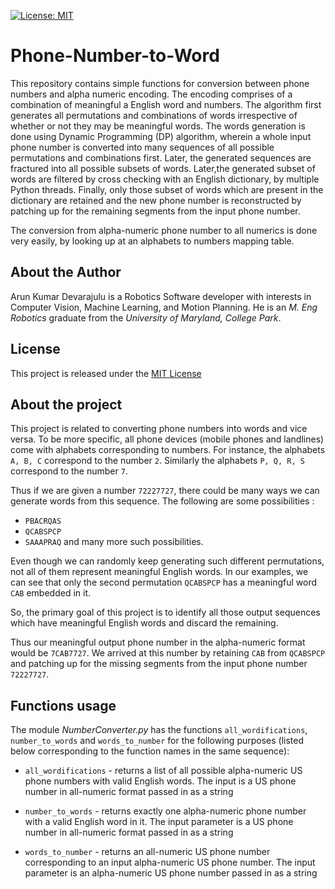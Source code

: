 [![License: MIT](https://img.shields.io/badge/License-MIT-yellow.svg)](https://opensource.org/licenses/MIT)
# Phone-Number-to-Word
This repository contains simple functions for conversion between phone numbers and alpha numeric encoding. The encoding comprises of a combination of meaningful a English word and numbers. The algorithm first generates all permutations and combinations of words irrespective of whether or not they may be meaningful words. The words generation is done using Dynamic Programming (DP) algorithm, wherein a whole input phone number is converted into many sequences of all possible permutations and combinations first. Later, the generated sequences are fractured into all possible subsets of words. Later,the generated subset of words are filtered by cross checking with an English dictionary, by multiple Python threads. Finally, only those subset of words which are present in the dictionary are retained and the new phone number is reconstructed by patching up for the remaining segments from the input phone number.

The conversion from alpha-numeric phone number to all numerics is done very easily, by looking up at an alphabets to numbers mapping table.

## About the Author
Arun Kumar Devarajulu is a Robotics Software developer with interests in Computer Vision, Machine Learning, and Motion Planning. 
He is an *M. Eng Robotics* graduate from the *University of Maryland, College Park*.

## License
This project is released under the [MIT License](LICENSE)

## About the project
This project is related to converting phone numbers into words and vice versa. To be more specific, all phone
devices (mobile phones and landlines) come with alphabets corresponding to numbers. For instance, the alphabets `A, B, C`
correspond to the number `2`. Similarly the alphabets `P, Q, R, S` correspond to the number `7`. 

Thus if we are given a number `72227727`, there could be many ways we can generate words from this sequence.
The following are some possibilities :
- `PBACRQAS`
- `QCABSPCP`
- `SAAAPRAQ`
and many more such possibilities.

Even though we can randomly keep generating such different permutations, not all of them represent meaningful
English words. In our examples, we can see that only the second permutation `QCABSPCP` has a meaningful word `CAB`
embedded in it. 

So, the primary goal of this project is to identify all those output sequences which have meaningful English words and 
discard the remaining.

Thus our meaningful output phone number in the alpha-numeric format would be `7CAB7727`. We arrived at this number by retaining
`CAB` from `QCABSPCP` and patching up for the missing segments from the input phone number `72227727`.

## Functions usage
The module *NumberConverter.py* has the functions `all_wordifications`, `number_to_words` and `words_to_number` for the following
purposes (listed below corresponding to the function names in the same sequence):
- `all_wordifications` - returns a list of all possible alpha-numeric US phone numbers with valid English words. The input is
a US phone number in all-numeric format passed in as a string

- `number_to_words` - returns exactly one alpha-numeric phone number with a valid English word in it. The input parameter is 
a US phone number in all-numeric format passed in as a string

- `words_to_number` - returns an all-numeric US phone number corresponding to an input alpha-numeric US phone number. The input
parameter is an alpha-numeric US phone number passed in as a string

  
